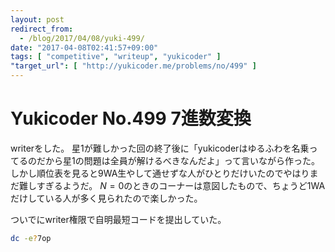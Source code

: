```yaml
---
layout: post
redirect_from:
  - /blog/2017/04/08/yuki-499/
date: "2017-04-08T02:41:57+09:00"
tags: [ "competitive", "writeup", "yukicoder" ]
"target_url": [ "http://yukicoder.me/problems/no/499" ]
---
```


# Yukicoder No.499 7進数変換

writerをした。
星1が難しかった回の終了後に「yukicoderはゆるふわを名乗ってるのだから星1の問題は全員が解けるべきなんだよ」って言いながら作った。
しかし順位表を見ると$9$WA生やして通せずな人がひとりだけいたのでやはりまだ難しすぎるようだ。
$N = 0$のときのコーナーは意図したもので、ちょうど$1$WAだけしている人が多く見られたので楽しかった。

ついでにwriter権限で自明最短コードを提出していた。

``` sh
dc -e?7op
```
